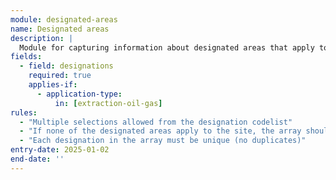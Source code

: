 ```yaml
---
module: designated-areas
name: Designated areas
description: |
  Module for capturing information about designated areas that apply to a development site
fields:
  - field: designations
    required: true
    applies-if:
      - application-type:
          in: [extraction-oil-gas]
rules:
  - "Multiple selections allowed from the designation codelist"
  - "If none of the designated areas apply to the site, the array should be empty"
  - "Each designation in the array must be unique (no duplicates)"
entry-date: 2025-01-02
end-date: ''
---
```

